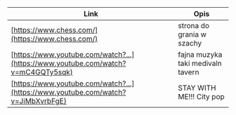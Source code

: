| Link | Opis |
|---|---|
| [https://www.chess.com/](https://www.chess.com/) | strona do grania w szachy |
| [https://www.youtube.com/watch?...](https://www.youtube.com/watch?v=mC4GQTy5sqk) | fajna muzyka   taki medivaln tavern |
| [https://www.youtube.com/watch?...](https://www.youtube.com/watch?v=JiMbXvrbFgE) | STAY WITH ME!!! City pop |
